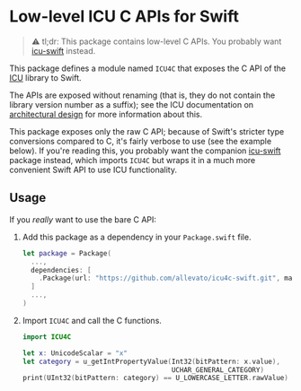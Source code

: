 # Low-level ICU C APIs for Swift

> :warning: tl;dr: This package contains low-level C APIs. You probably want
> [icu-swift](https://github.com/allevato/icu-swift) instead.

This package defines a module named `ICU4C` that exposes the C API of the
[ICU](http://site.icu-project.org) library to Swift.

The APIs are exposed without renaming (that is, they do not contain the
library version number as a suffix); see the ICU documentation on
[architectural design](http://userguide.icu-project.org/design) for more
information about this.

This package exposes only the raw C API; because of Swift's stricter type
conversions compared to C, it's fairly verbose to use (see the example
below). If you're reading this, you probably want the companion
[icu-swift](https://github.com/allevato/icu-swift) package instead, which
imports `ICU4C` but wraps it in a much more convenient Swift API to use ICU
functionality.

## Usage

If you _really_ want to use the bare C API:

1. Add this package as a dependency in your `Package.swift` file.

    ```swift
    let package = Package(
      ...,
      dependencies: [
        .Package(url: "https://github.com/allevato/icu4c-swift.git", majorVersion: 1, minor: 0),
      ]
      ...,
    )
    ```

1. Import `ICU4C` and call the C functions.

    ```swift
    import ICU4C

    let x: UnicodeScalar = "x"
    let category = u_getIntPropertyValue(Int32(bitPattern: x.value),
                                         UCHAR_GENERAL_CATEGORY)
    print(UInt32(bitPattern: category) == U_LOWERCASE_LETTER.rawValue)  // "true"
    ```
